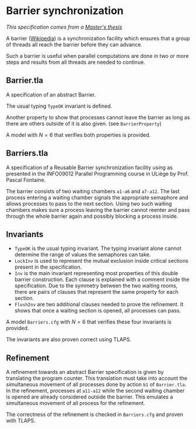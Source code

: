 # Barrier synchronization

*This specification comes from a 
[Master's thesis](http://hdl.handle.net/2268.2/23374)*

A barrier 
([Wikipedia](https://en.wikipedia.org/wiki/Barrier_(computer_science)))
is a synchronization facility which ensures that a group of threads all reach 
the barrier before they can advance.

Such a barrier is useful when parallel computations are done in two or more
steps and results from all threads are needed to continue.

## Barrier.tla

A specification of an abstract Barrier.

The usual typing `TypeOK` invariant is defined.

Another property to show that processes cannot leave the barrier as long as 
there are others outside of it is also given. (see `BarrierProperty`)

A model with $N = 6$ that verifies both properties is provided. 

## Barriers.tla

A specification of a Reusable Barrier synchronization facility using as
presented in the INFO09012 Parallel Programming course in ULiège by 
Prof. Pascal Fontaine.

The barrier consists of two waiting chambers `a1-a6` and `a7-a12`. 
The last process entering a waiting chamber signals the appropriate semaphore
and allows processes to pass to the next section.
Using two such waiting chambers makes sure a process leaving the barrier cannot
reenter and pass through the whole barrier again and possibly blocking a 
process inside.

## Invariants

- `TypeOK` is the usual typing invariant. The typing invariant alone cannot
  determine the range of values the semaphores can take.
- `LockInv` is used to represent the mutual exclusion inside critical sections
  present in the specification.
- `Inv` is the main invariant representing most properties of this double 
  barrier construction.
  Each clause is explained with a comment inside the specification.
  Due to the symmetry between the two waiting rooms, there are pairs of clauses
  that represent the same property for each section.
- `FlushInv` are two additional clauses needed to prove the refinement.
  It shows that once a waiting section is opened, all processes can pass.

A model `Barriers.cfg` with $N = 6$ that verifies these four invariants is 
provided.

The invariants are also proven correct using TLAPS.

## Refinement

A refinement towards an abstract Barrier specification is given by translating
the program counter. 
This translation must take into account the simultaneous movement of all
processes done by action `b1` of `Barrier.tla`.
In the refinement, processes at `a11-a12` while the second waiting chamber is
opened are already considered outside the barrier.
This emulates a simultaneous movement of all process for the refinement.

The correctness of the refinement is checked in `Barriers.cfg` and proven with 
TLAPS.
